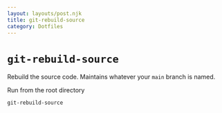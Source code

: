 ```yaml
---
layout: layouts/post.njk
title: git-rebuild-source
category: Dotfiles
---
```


# `git-rebuild-source`
Rebuild the source code. Maintains whatever your `main` branch is named.

Run from the root directory
```sh
git-rebuild-source
```
